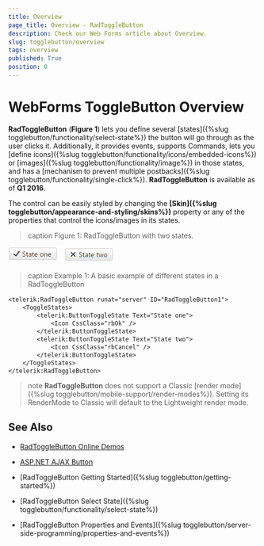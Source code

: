 ```yaml
---
title: Overview
page_title: Overview - RadToggleButton
description: Check our Web Forms article about Overview.
slug: togglebutton/overview
tags: overview
published: True
position: 0
---
```


# WebForms ToggleButton Overview

**RadToggleButton** (**Figure 1**) lets you define several [states]({%slug togglebutton/functionality/select-state%}) the button will go through as the user clicks it. Additionally, it provides events, supports Commands, lets you [define icons]({%slug togglebutton/functionality/icons/embedded-icons%}) or [images]({%slug togglebutton/functionality/image%}) in those states, and has a [mechanism to prevent multiple postbacks]({%slug togglebutton/functionality/single-click%}). **RadToggleButton** is available as of **Q1 2016**.

The control can be easily styled by changing the **[Skin]({%slug togglebutton/appearance-and-styling/skins%})** property or any of the properties that control the icons/images in its states.



>caption Figure 1: RadToggleButton with two states.

![WebForms ToggleButton Overview](images/toggle-button-overview.png "WebForms ToggleButton Overview")

>caption Example 1: A basic example of different states in a RadToggleButton

````ASP.NET
<telerik:RadToggleButton runat="server" ID="RadToggleButton1">
	<ToggleStates>
		<telerik:ButtonToggleState Text="State one">
			<Icon CssClass="rbOk" />
		</telerik:ButtonToggleState>
		<telerik:ButtonToggleState Text="State two">
			<Icon CssClass="rbCancel" />
		</telerik:ButtonToggleState>
	</ToggleStates>
</telerik:RadToggleButton>
````

>note **RadToggleButton** does not support a Classic [render mode]({%slug togglebutton/mobile-support/render-modes%}). Setting its RenderMode to Classic will default to the Lightweight render mode.

## See Also

 * [RadToggleButton Online Demos](https://demos.telerik.com/aspnet-ajax/togglebutton/overview/defaultcs.aspx)
  
 * [ASP.NET AJAX Button](https://www.telerik.com/products/aspnet-ajax/button.aspx)

 * [RadToggleButton Getting Started]({%slug togglebutton/getting-started%})
 
 * [RadToggleButton Select State]({%slug togglebutton/functionality/select-state%})
 
 * [RadToggleButton Properties and Events]({%slug togglebutton/server-side-programming/properties-and-events%})
 
